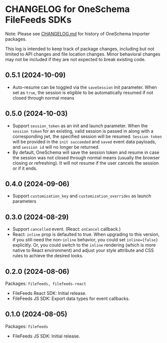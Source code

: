 # CHANGELOG for OneSchema FileFeeds SDKs

Note: Please see [CHANGELOG.md](./CHANGELOG.md) for history
of OneSchema Importer packages.

This log is intended to keep track of package changes, including
but not limited to API changes and file location changes. Minor behavioral
changes may not be included if they are not expected to break existing code.

## 0.5.1 (2024-10-09)

- Auto-resume can be toggled via the `saveSession` init parameter. When set as `true`, the session is eligible to be automatically resumed if not closed through normal means

## 0.5.0 (2024-10-03)

- Support `session_token` as an init and launch parameter. When the `session token` 
  for an existing, valid  session is passed in along with a corresponding jwt, the 
  specified session will be resumed. `Session token` will be provided in the 
  `init succeeded` and `saved` event data payloads, and `session id`
  will no longer be returned.
- By default, OneSchema will save the session token and resume in case the session 
  was not closed through normal means (usually the browser closing or refreshing). 
  It will not resume if the user cancels the session or if it ends.

## 0.4.0 (2024-09-06)

- Support `customization_key` and `customization_overrides` as launch parameters

## 0.3.0 (2024-08-29)

- Support `cancelled` event. (React: `onCancel` callback.)
- React: `inline` prop is defaulted to true.
  When upgrading to this version, if you still need the non-`inline` behavior,
  you could set `inline={false}` explicitly. Or, you could switch to the
  `inline` rendering (which is more native to React environment) and adjust your
  style attribute and CSS rules to achieve the desired looks.

## 0.2.0 (2024-08-06)

Packages: `filefeeds, filefeeds-react`

- FileFeeds React SDK: Initial release.
- FileFeeds JS SDK: Export data types for event callbacks.

## 0.1.0 (2024-08-05)

Packages: `filefeeds`

- FileFeeds JS SDK: Initial release.
